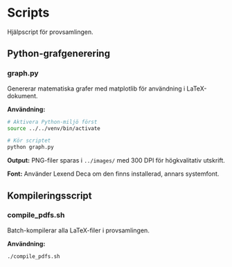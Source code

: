 # Scripts

Hjälpscript för provsamlingen.

## Python-grafgenerering

### graph.py
Genererar matematiska grafer med matplotlib för användning i LaTeX-dokument.

**Användning:**
```bash
# Aktivera Python-miljö först
source ../../venv/bin/activate

# Kör scriptet
python graph.py
```

**Output:** PNG-filer sparas i `../images/` med 300 DPI för högkvalitativ utskrift.

**Font:** Använder Lexend Deca om den finns installerad, annars systemfont.

## Kompileringsscript

### compile_pdfs.sh
Batch-kompilerar alla LaTeX-filer i provsamlingen.

**Användning:**
```bash
./compile_pdfs.sh
```
